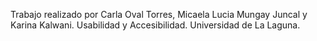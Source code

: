 Trabajo realizado por Carla Oval Torres, Micaela Lucia Mungay Juncal y Karina Kalwani.
Usabilidad y Accesibilidad.
Universidad de La Laguna.
